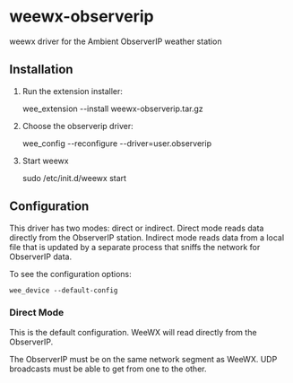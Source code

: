 # weewx-observerip

weewx driver for the Ambient ObserverIP weather station

## Installation

1) Run the extension installer:

    wee_extension --install weewx-observerip.tar.gz

2) Choose the observerip driver:

    wee_config --reconfigure --driver=user.observerip

3) Start weewx

    sudo /etc/init.d/weewx start

## Configuration

This driver has two modes: direct or indirect.  Direct mode reads data directly
from the ObserverIP station.  Indirect mode reads data from a local file that
is updated by a separate process that sniffs the network for ObserverIP data.

To see the configuration options:

    wee_device --default-config

### Direct Mode

This is the default configuration.  WeeWX will read directly from the
ObserverIP.

The ObserverIP must be on the same network segment as WeeWX. UDP
broadcasts must be able to get from one to the other.

### Indirect Mode

To run in indirect mode:

- set the mode in weewx.conf

    [ObserverIP]
        driver = user.observerip
        mode = indirect
        ...

- install the apache intercept configuration

    sudo cp util/apache/conf.d/weatherstation-intercept.conf /etc/apache/conf.d

- create the weatherstation directory directory

    sudo mkdir /var/www/html/weatherstation

- install the php script

    sudo cp util/apache/weatherstation/updateweatherstation.php /var/www/html/weatherstation

## Notes

Relative Pressure Offset in the calibration tab of the station setup must
be set to 0.

## Credits

This driver is derived from an implementation by David Malick, who posted the
original version in April 2015.  This fork addresses a few minor issues and
fixes the installation script to work with the wee_extension and wee_config
tools.

David's driver is here:
 https://github.com/dkmcode/weewx-observerip
